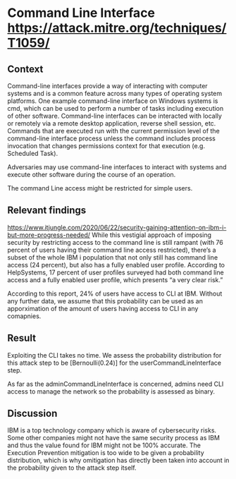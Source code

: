 # Command Line Interface https://attack.mitre.org/techniques/T1059/

## Context 
Command-line interfaces provide a way of interacting with computer systems and is a common feature across many types of operating system platforms. One example command-line interface on Windows systems is cmd, which can be used to perform a number of tasks including execution of other software. Command-line interfaces can be interacted with locally or remotely via a remote desktop application, reverse shell session, etc. Commands that are executed run with the current permission level of the command-line interface process unless the command includes process invocation that changes permissions context for that execution (e.g. Scheduled Task).

Adversaries may use command-line interfaces to interact with systems and execute other software during the course of an operation.

The command Line access might be restricted for simple users.

## Relevant findings
https://www.itjungle.com/2020/06/22/security-gaining-attention-on-ibm-i-but-more-progress-needed/
While this vestigial approach of imposing security by restricting access to the command line is still rampant (with 76 percent of users having their command line access restricted), there’s a subset of the whole IBM i population that not only still has command line access (24 percent), but also has a fully enabled user profile. According to HelpSystems, 17 percent of user profiles surveyed had both command line access and a fully enabled user profile, which presents “a very clear risk.”

According to this report, 24% of users have access to CLI at IBM. Without any further data, we assume that this probability can be used as an apporximation of the amount of users having access to CLI in any comapnies.

## Result

Exploiting the CLI takes no time. We assess the probability distribution for this attack step to be [Bernoulli(0.24)] for the userCommandLineInterface step.

As far as the adminCommandLineInterface is concerned, admins need CLI access to manage the network so the probability is assessed as binary.
## Discussion

IBM is a top technology company which is aware of cybersecurity risks. Some other companies might not have the same security process as IBM and thus the value found for IBM might not be 100% accurate.
The Execution Prevention mitigation is too wide to be given a probability distribution, which is why omitigation has directly been taken into account in the probability given to the attack step itself.